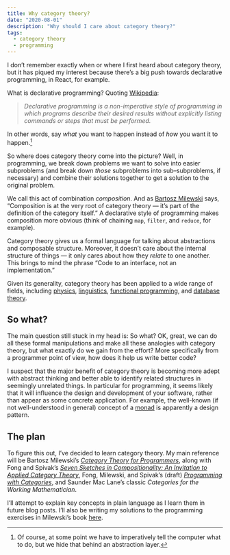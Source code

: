 ```yaml
---
title: Why category theory?
date: "2020-08-01"
description: "Why should I care about category theory?"
tags:
  - category theory
  - programming
---
```


I don’t remember exactly when or where I first heard about category theory, but it has piqued my interest because there’s a big push towards declarative programming, in React, for example.

What is declarative programming? Quoting [Wikipedia][declarative programming]:

> _Declarative programming is a non-imperative style of programming in which programs describe their desired results without explicitly listing commands or steps that must be performed._

In other words, say _what_ you want to happen instead of _how_ you want it to happen.[^1]

So where does category theory come into the picture? Well, in programming, we break down problems we want to solve into easier subproblems (and break down _those_ subproblems into sub&ndash;subproblems, if necessary) and combine their solutions together to get a solution to the original problem.

We call this act of combination _composition_. And as [Bartosz Milewski][ctp] says, &ldquo;Composition is at the very root of category theory — it’s part of the definition of the category itself.&rdquo; A declarative style of programming makes composition more obvious (think of chaining `map`, `filter`, and `reduce`, for example).

Category theory gives us a formal language for talking about abstractions and composable structure. Moreover, it doesn&rsquo;t care about the internal structure of things &mdash; it only cares about how they _relate_ to one another. This brings to mind the phrase &ldquo;Code to an interface, not an implementation.&rdquo;

Given its generality, category theory has been applied to a wide range of fields, including [physics][physics category theory], [linguistics][linguistics category theory], [functional programming][monads], and [database theory][databases category theory].

## So what?

The main question still stuck in my head is: So what? OK, great, we can do all these formal manipulations and make all these analogies with category theory, but what exactly do we gain from the effort? More specifically from a programmer point of view, how does it help us write better code?

<!-- What I would love to see is a direct application of category theory to programming, for example, a direct application of a theorem or concept that leads us to something new that would have been difficult to come up with otherwise. I suppose [monads][monads] count as an application, but I’d like to see more. -->

I suspect that the major benefit of category theory is becoming more adept with abstract thinking and better able to identify related structures in seemingly unrelated things. In particular for programming, it seems likely that it will influence the design and development of your software, rather than appear as some concrete application. For example, the well-known (if not well-understood in general) concept of a [monad][monads] is apparently a design pattern.

## The plan

To figure this out, I’ve decided to learn category theory. My main reference will be Bartosz Milewski’s
[_Category Theory for Programmers_][ctp], along with Fong and Spivak’s [_Seven Sketches in Compositionality: An Invitation to Applied Category Theory_][seven sketches], Fong, Milewski, and Spivak’s (draft) [_Programming with Categories_][pwc], and Saunder Mac Lane’s classic _Categories for the Working Mathematician_.

I’ll attempt to explain key concepts in plain language as I learn them in future blog posts. I’ll also be writing my solutions to the programming exercises in Milewski’s book [here][ctfp-repo].

[^1]: Of course, at some point we have to imperatively tell the computer what to do, but we hide that behind an abstraction layer.

[declarative programming]: https://en.wikipedia.org/wiki/Declarative_programming
[ctp]: https://github.com/hmemcpy/milewski-ctfp-pdf
[seven sketches]: https://arxiv.org/abs/1803.05316
[physics category theory]: https://arxiv.org/abs/0905.3010 "Categories for the practicing physicist"
[linguistics category theory]: https://arxiv.org/abs/1003.4394 "Mathematical Foundations for a Compositional Distributional Model of Meaning"
[monads]: https://en.wikipedia.org/wiki/Monad_(functional_programming)
[databases category theory]: https://arxiv.org/abs/1903.10579 "Categorical Data Integration for Computational Science"
[pwc]: http://brendanfong.com/programmingcats.html
[ctfp-repo]: https://github.com/BLing88/category-theory-for-programmers
